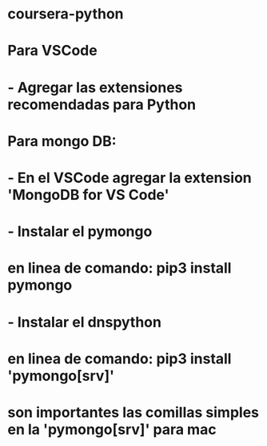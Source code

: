 # coursera-python
# Para VSCode
#    - Agregar las extensiones recomendadas para Python
# Para mongo DB:
#     - En el VSCode agregar la extension 'MongoDB for VS Code'
#     - Instalar el pymongo
#     en linea de comando: pip3 install pymongo
#     - Instalar el dnspython
#     en linea de comando: pip3 install 'pymongo[srv]'
#     son importantes las comillas simples en la 'pymongo[srv]' para mac 